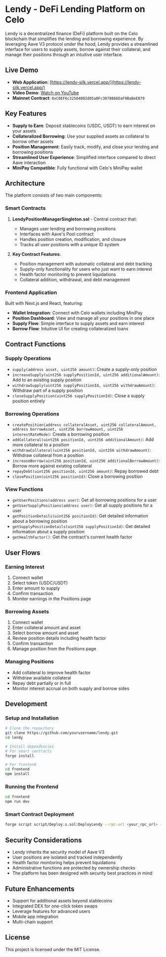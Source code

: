 # Lendy - DeFi Lending Platform on Celo

Lendy is a decentralized finance (DeFi) platform built on the Celo blockchain that simplifies the lending and borrowing experience. By leveraging Aave V3 protocol under the hood, Lendy provides a streamlined interface for users to supply assets, borrow against their collateral, and manage their positions through an intuitive user interface.

## Live Demo

- **Web Application**: [https://lendy-silk.vercel.app/](https://lendy-silk.vercel.app/)
- **Video Demo**: [Watch on YouTube](https://youtu.be/MaBM4kO2IHM)
- **Mainnet Contract**: `0xC0EF6c32504802d05a0Fc3078866DaF9BaBeE879`

## Key Features

- **Supply to Earn**: Deposit stablecoins (USDC, USDT) to earn interest on your assets
- **Collateralized Borrowing**: Use your supplied assets as collateral to borrow other assets
- **Position Management**: Easily track, modify, and close your lending and borrowing positions
- **Streamlined User Experience**: Simplified interface compared to direct Aave interaction
- **MiniPay Compatible**: Fully functional with Celo's MiniPay wallet

## Architecture

The platform consists of two main components:

### Smart Contracts

1. **LendyPositionManagerSingleton.sol** - Central contract that:
   - Manages user lending and borrowing positions
   - Interfaces with Aave's Pool contract
   - Handles position creation, modification, and closure
   - Tracks all user positions with a unique ID system

2. **Key Contract Features**:
   - Position management with automatic collateral and debt tracking
   - Supply-only functionality for users who just want to earn interest
   - Health factor monitoring to prevent liquidations
   - Collateral addition, withdrawal, and debt management

### Frontend Application

Built with Next.js and React, featuring:
- **Wallet Integration**: Connect with Celo wallets including MiniPay
- **Position Dashboard**: View and manage all your positions in one place
- **Supply Flow**: Simple interface to supply assets and earn interest
- **Borrow Flow**: Intuitive UI for creating collateralized loans

## Contract Functions

### Supply Operations
- `supply(address asset, uint256 amount)`: Create a supply-only position
- `increaseSupply(uint256 supplyPositionId, uint256 additionalAmount)`: Add to an existing supply position
- `withdrawSupply(uint256 supplyPositionId, uint256 withdrawAmount)`: Withdraw part of a supply position
- `closeSupplyPosition(uint256 supplyPositionId)`: Close a supply position entirely

### Borrowing Operations
- `createPosition(address collateralAsset, uint256 collateralAmount, address borrowAsset, uint256 borrowAmount, uint256 interestRateMode)`: Create a borrowing position
- `addCollateral(uint256 positionId, uint256 additionalAmount)`: Add more collateral to a position
- `withdrawCollateral(uint256 positionId, uint256 withdrawAmount)`: Withdraw collateral from a position
- `increaseBorrow(uint256 positionId, uint256 additionalBorrowAmount)`: Borrow more against existing collateral
- `repayDebt(uint256 positionId, uint256 amount)`: Repay borrowed debt
- `closePosition(uint256 positionId)`: Close a borrowing position

### View Functions
- `getUserPositions(address user)`: Get all borrowing positions for a user
- `getUserSupplyPositions(address user)`: Get all supply positions for a user
- `getPositionDetails(uint256 positionId)`: Get detailed information about a borrowing position
- `getSupplyPositionDetails(uint256 supplyPositionId)`: Get detailed information about a supply position
- `getHealthFactor()`: Get the contract's current health factor

## User Flows

### Earning Interest
1. Connect wallet
2. Select token (USDC/USDT)
3. Enter amount to supply
4. Confirm transaction
5. Monitor earnings in the Positions page

### Borrowing Assets
1. Connect wallet
2. Enter collateral amount and asset
3. Select borrow amount and asset
4. Review position details including health factor
5. Confirm transaction
6. Manage position from the Positions page

### Managing Positions
- Add collateral to improve health factor
- Withdraw available collateral
- Repay debt partially or in full
- Monitor interest accrual on both supply and borrow sides

## Development

### Setup and Installation

```bash
# Clone the repository
git clone https://github.com/yourusername/lendy.git
cd lendy

# Install dependencies
# For smart contracts
forge install

# For frontend
cd frontend
npm install
```

### Running the Frontend

```bash
cd frontend
npm run dev
```

### Smart Contract Deployment

```bash
forge script script/Deploy.s.sol:DeployLendy --rpc-url <your_rpc_url> --private-key <your_private_key>
```

## Security Considerations

- Lendy inherits the security model of Aave V3
- User positions are isolated and tracked independently
- Health factor monitoring helps prevent liquidations
- Administrative functions are protected by ownership checks
- The platform has been designed with security best practices in mind

## Future Enhancements

- Support for additional assets beyond stablecoins
- Integrated DEX for one-click token swaps
- Leverage features for advanced users
- Mobile app integration
- Multi-chain support

## License

This project is licensed under the MIT License.
